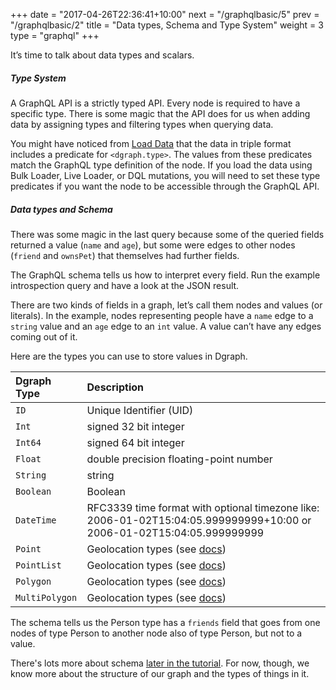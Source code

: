 +++
date = "2017-04-26T22:36:41+10:00"
next = "/graphqlbasic/5"
prev = "/graphqlbasic/2"
title = "Data types, Schema and Type System"
weight = 3
type = "graphql"
+++

It’s time to talk about data types and scalars.

##### Type System

A GraphQL API is a strictly typed API. Every node is required to have a specific type. There is some magic that the API does for us when adding data by assigning types and filtering types when querying data.

You might have noticed from [Load Data](../../intro/4) that the data in triple format includes a predicate for `<dgraph.type>`. The values from these predicates match the GraphQL type definition of the node. If you load the data using Bulk Loader, Live Loader, or DQL mutations, you will need to set these type predicates if you want the node to be accessible through the GraphQL API.

##### Data types and Schema

There was some magic in the last query because some of the queried
fields returned a value (`name` and `age`), but some were edges to
other nodes (`friend` and `ownsPet`) that themselves had further fields.

The GraphQL schema tells us how to interpret every field. Run the example introspection query and have a look at the JSON result.

There are two kinds of fields in a graph, let’s call them nodes and
values (or literals).  In the example, nodes representing people have
a `name` edge to a `string` value and an `age` edge to an `int` value.  A value can’t have any edges coming out of it.

Here are the types you can use to store values in Dgraph.

| Dgraph Type | Description |
|:------------|:--------|
|  `ID`       | Unique Identifier (UID) |
|  `Int`      | signed 32 bit integer |
|  `Int64`    | signed 64 bit integer |
|  `Float`    | double precision floating-point number |
|  `String`   | string |
|  `Boolean`  | Boolean |
|  `DateTime` | RFC3339 time format with optional timezone like: 2006-01-02T15:04:05.999999999+10:00 or 2006-01-02T15:04:05.999999999 |
|  `Point`    | Geolocation types (see [docs](https://dgraph.io/docs/graphql/schema/types/#geolocation-types)) |
|  `PointList` | Geolocation types (see [docs](https://dgraph.io/docs/graphql/schema/types/#geolocation-types)) |
|  `Polygon`  | Geolocation types (see [docs](https://dgraph.io/docs/graphql/schema/types/#geolocation-types)) |
|  `MultiPolygon` | Geolocation types (see [docs](https://dgraph.io/docs/graphql/schema/types/#geolocation-types)) |

The schema tells us the Person type has a `friends` field that goes from one nodes of type Person to another node also of type Person, but not to a value.

There's lots more about schema [later in the tutorial](../../schema/1).  For now, though, we know more about the structure of our graph and the types of things in it.
